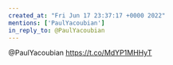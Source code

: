 ```yaml
---
created_at: "Fri Jun 17 23:37:17 +0000 2022"
mentions: ['PaulYacoubian']
in_reply_to: @PaulYacoubian
---
```


@PaulYacoubian https://t.co/MdYP1MHHyT